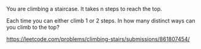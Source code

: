 You are climbing a staircase. It takes n steps to reach the top.

Each time you can either climb 1 or 2 steps. In how many distinct ways can you climb to the top?

https://leetcode.com/problems/climbing-stairs/submissions/861807454/